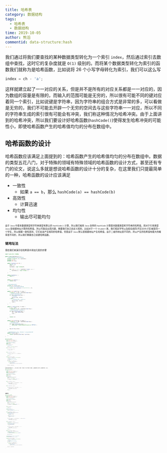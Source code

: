 ```yaml
---
title: 哈希表
category: 数据结构
tags:
  - 哈希表
  - 数据结构
time: 2019-10-05
author: 熊滔
commentid: data-structure:hash
---
```


我们通过将我们要查找的某种数据类型转化为一个索引 `index`，然后通过索引去数组中查找，这时它的复杂度就是 `O(1)` 级别的。而将某个数据类型转化为索引的函数我们就称为是哈希函数，比如说将 26 个小写字母转化为索引，我们可以这么写

```java
index = ch - 'a';
```

这样就建立起了一一对应的关系，但是并不是所有的对应关系都是一一对应的，因为数组的容量是有限的，而输入的范围可能是无穷的，所以很有可能不同的键对应着同一个索引，比如说键是字符串，因为字符串的组合方式是非常的多，可以看做是无穷的，我们不可能去开辟一个无穷的空间去与这些字符串一一对应，所以不同的字符串生成的索引很有可能会有冲突，我们称这种情况为哈希冲突。由于上面讲到的哈希冲突，所以我们要设计好哈希函数(`hashCode()`)使得发生哈希冲突的可能性小，即使哈希函数产生的哈希值均匀的分布在数组中。

## 哈希函数的设计

哈希函数应该满足上面提到的：哈希函数产生的哈希值均匀的分布在数组中。数据的类型五花八门，对于特殊的领域有特殊领域的哈希函数的设计方式，甚至还有专门的论文，说这么多就是想说哈希函数的设计十分的复杂，在这里我们只提最简单的一种，哈希函数的设计应该满足

- 一致性
  - 如果 `a == b`，那么 `hashCode(a) == hashCode(b)`
- 高效性
  - 计算迅速
- 均匀性
  - 输出尽可能均匀

<ImageView src="https://gitee.com/lastknightcoder/blogimage/raw/master/20200703113145.png" style="zoom:50%;" />


由于 `Java` 中基本数据类型和字符串类型有默认的 `hashCode()` 计算，所以我们就用 `Java` 自带的 `hashCode` 计算基本数据类型和字符串的哈希值，而对于引用类型 `Java` 是根据地址计算的哈希值，所以可能会出现问题，需要我们自己自定义规则，比如对于一个 `Student` 类，我们规定学号以及姓名相同(不区分大小写)就是同一个学生，所以根据一致性原则，它们应该产生相同的哈希值，但是由于 `Java` 默认是根据地址产生哈希值，由于二者的地址是不同的，所以产生的哈希值有极大的概率是不同的，所以我们需要自己创建哈希函数。

## 链地址法

现在我们来演示往哈希表中添加元素的步骤

<ImageView src="https://gitee.com/lastknightcoder/blogimage/raw/master/20200703113346.png" style="zoom:50%;" />


```java
import java.util.TreeMap;

public class HashTable<K, V> {
    //数组中存储的是TreeMap这种查找表
    private TreeMap<K, V>[] hashTable;
    private int M;
    private int size;

    public HashTable(int M) {
        this.M = M;
        size = 0;
        hashTable = new TreeMap[M];

        for (int i = 0; i < hashTable.length; i++) {
            hashTable[i] = new TreeMap<>();
        }
    }

    public HashTable() {
        this(97);
    }

    public int getSize() {
        return size;
    }

    //得到在数组中的索引
    private int hash(K key) {
        //与0x7fffffff是为了消除负数
        return (key.hashCode() & 0x7fffffff) % M;
    }

    public void add(K key, V value) {
        TreeMap<K, V> map = hashTable[hash(key)];
        //先查看已经是否有这个键了
        if (map.containsKey(key)) {
            //有则更新
            map.put(key, value);
        } else {
            //没有则进行添加，并维护size
            map.put(key, value);
            size++;
        }
    }

    public V remove(K key, V value) {
        V ret = null;
        TreeMap<K, V> map = hashTable[hash(key)];
        //如果包含键则删除，没有返回null
        if (map.containsKey(key)) {
            ret = map.remove(key);
            size--;
        }

        return ret;
    }
    
    public void set(K key, V value) {
        TreeMap<K, V> map = hashTable[hash(key)];
        //没有该键抛出异常
        if (!map.containsKey(key)) {
            throw new IllegalArgumentException("键不存在");
        }
        
        map.put(key,value);
    }
    
    //直接得到相应的TreeMap，然后去查，TreeMap有检查步骤
    public V get(K key) {
        return hashTable[hash(key)].get(key);
    }
}
```

<ImageView src="https://gitee.com/lastknightcoder/blogimage/raw/master/20200703113437.png" style="zoom:50%;" />


```java
import java.util.TreeMap;

public class HashTable<K, V> {
    private static final int upperTol = 10;
    private static final int lowerTol = 2;
    private static final int initCapacity = 7;

    //数组中存储的是TreeMap这种查找表
    private TreeMap<K, V>[] hashTable;
    private int M;
    private int size;

    public HashTable(int M) {
        //只显示改变的内容
        //...
        hashTable = new TreeMap[initCapacity];
    }

    public void add(K key, V value) {
        //...

        if (size >= upperTol * M) {
            resize(2 * M);
        }
    }

    public V remove(K key, V value) {
        //...

        if (size < M * lowerTol && M / 2 >= initCapacity) {
            resize(M / 2);
        }

        return ret;
    }

    private void resize(int newM) {
        TreeMap<K,V>[] newHashTable = new TreeMap[newM];

        //后面要更新M，但是还需要旧M遍历数组
        int oldM = M;
        //由于后面要重新计算下标，所以这里要更新M
        M = newM;

        for (int i = 0; i < oldM; i++) {
            TreeMap<K, V> map = hashTable[i];
            for (K key: map.keySet()) {
                //重新计算下标并赋值
                newHashTable[hash(key)].put(key, map.get(key));
            }
        }

        hashTable = newHashTable;
    }
}
```

但是我们发现每次我们都扩容为 `2 \* M`，这时 `M` 就不是一个素数了，为了解决这一个问题，我们准备一个素数表，让 `M` 取素数表中的值，每次扩容 `M` 在素数表中的索引 `+1`，缩容 `-1`

```java
import java.util.TreeMap;

public class HashTable<K, V> {
    //素数表
    private static final int[] capacity = {};
    private static final int upperTol = 10;
    private static final int lowerTol = 2;
    private  int capacityIndex = 0;

    //数组中存储的是TreeMap这种查找表
    private TreeMap<K, V>[] hashTable;
    private int M;
    private int size;

    public HashTable() {
        this.M = capacity[capacityIndex];
        size = 0;
        hashTable = new TreeMap[M];

        for (int i = 0; i < hashTable.length; i++) {
            hashTable[i] = new TreeMap<>();
        }
    }

    public void add(K key, V value) {
        //...
        if (size >= upperTol * M && capacityIndex + 1 < size) {
            capacityIndex++;
            resize(capacity[capacityIndex]);
        }
    }

    public V remove(K key, V value) {
        //...

        if (size < M * lowerTol && capacityIndex - 1 >= 0) {
            capacityIndex--;
            resize(capacity[capacityIndex]);
        }

        return ret;
    }
}
```

## 完整代码

```java
import java.util.TreeMap;

public class HashTable<K, V> {
    private static final int[] capacity = {};
    private static final int upperTol = 10;
    private static final int lowerTol = 2;
    private  int capacityIndex = 0;

    //数组中存储的是TreeMap这种查找表
    private TreeMap<K, V>[] hashTable;
    private int M;
    private int size;

    public HashTable() {
        this.M = capacity[capacityIndex];
        size = 0;
        hashTable = new TreeMap[M];

        for (int i = 0; i < hashTable.length; i++) {
            hashTable[i] = new TreeMap<>();
        }
    }

    public int getSize() {
        return size;
    }

    //得到在数组中的索引
    private int hash(K key) {
        //与0x7fffffff是为了消除负数
        return (key.hashCode() & 0x7fffffff) % M;
    }

    public void add(K key, V value) {
        TreeMap<K, V> map = hashTable[hash(key)];
        //先查看已经是否有这个键了
        if (map.containsKey(key)) {
            //有则更新
            map.put(key, value);
        } else {
            //没有则进行添加，并维护size
            map.put(key, value);
            size++;
        }

        if (size >= upperTol * M && capacityIndex + 1 < capacity.length) {
            capacityIndex++;
            resize(capacity[capacityIndex]);
        }
    }

    public V remove(K key, V value) {
        V ret = null;
        TreeMap<K, V> map = hashTable[hash(key)];
        //如果包含键则删除，没有返回null
        if (map.containsKey(key)) {
            ret = map.remove(key);
            size--;
        }

        if (size < M * lowerTol && capacityIndex - 1 >= 0) {
            capacityIndex--;
            resize(capacity[capacityIndex]);
        }

        return ret;
    }

    public void set(K key, V value) {
        TreeMap<K, V> map = hashTable[hash(key)];
        //没有该键抛出异常
        if (!map.containsKey(key)) {
            throw new IllegalArgumentException("键不存在");
        }

        map.put(key,value);
    }

    //直接得到相应的TreeMap，然后去查，TreeMap有检查步骤
    public V get(K key) {
        return hashTable[hash(key)].get(key);
    }

    private void resize(int newM) {
        TreeMap<K,V>[] newHashTable = new TreeMap[newM];

        //后面要更新M，但是还需要旧M遍历数组
        int oldM = M;
        //由于后面要重新计算下标，所以这里要更新M
        M = newM;

        for (int i = 0; i < oldM; i++) {
            TreeMap<K, V> map = hashTable[i];
            for (K key: map.keySet()) {
                //重新计算下标并赋值
                newHashTable[hash(key)].put(key, map.get(key));
            }
        }

        hashTable = newHashTable;
    }
}
```



